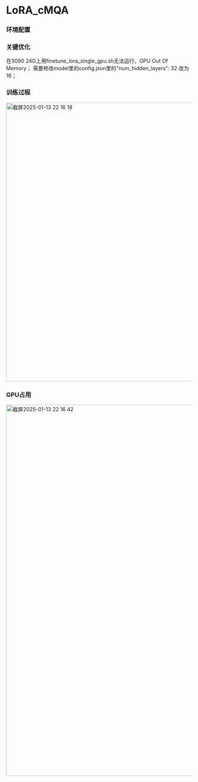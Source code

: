 # LoRA_cMQA
### 环境配置

### 关键优化
在3090 24G上用finetune_lora_single_gpu.sh无法运行，GPU Out Of Memory； 需要修改model里的config.json里的"num_hidden_layers": 32 改为16；

### 训练过程
<img width="757" alt="截屏2025-01-13 22 16 18" src="https://github.com/user-attachments/assets/5d593f1f-e045-4a75-b91d-17b36aaa8ece" />

### GPU占用
<img width="1008" alt="截屏2025-01-13 22 16 42" src="https://github.com/user-attachments/assets/c2da1851-50cd-4105-b9e8-6aad984c863c" />
